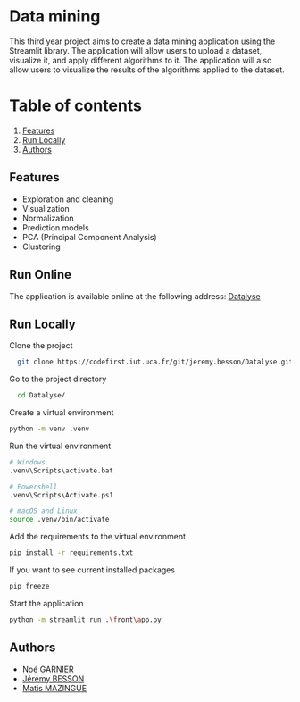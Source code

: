 
# Data mining
This third year project aims to create a data mining application using the Streamlit library. The application will allow users to upload a dataset, visualize it, and apply different algorithms to it. The application will also allow users to visualize the results of the algorithms applied to the dataset.

# Table of contents  
1. [Features](#features)  
2. [Run Locally](#run-locally)  
3. [Authors](#authors)
   
## Features

- Exploration and cleaning
- Visualization
- Normalization
- Prediction models
- PCA (Principal Component Analysis)
- Clustering

## Run Online

The application is available online at the following address: [Datalyse](https://datalyse.streamlit.app/)

## Run Locally  

Clone the project  

~~~bash  
  git clone https://codefirst.iut.uca.fr/git/jeremy.besson/Datalyse.git
~~~

Go to the project directory  

~~~bash  
  cd Datalyse/
~~~


Create a virtual environment  

```bash
python -m venv .venv
```

Run the virtual environment 

```bash
# Windows
.venv\Scripts\activate.bat

# Powershell
.venv\Scripts\Activate.ps1

# macOS and Linux
source .venv/bin/activate
```

Add the requirements to the virtual environment  

```bash
pip install -r requirements.txt
```

If you want to see current installed packages  

```bash
pip freeze
```

Start the application  

```bash
python -m streamlit run .\front\app.py
```

## Authors  
- [Noé GARNIER](https://codefirst.iut.uca.fr/git/noe.garnier)
- [Jérémy BESSON](https://codefirst.iut.uca.fr/git/jeremy.besson)
- [Matis MAZINGUE](https://codefirst.iut.uca.fr/git/matis.mazingue)